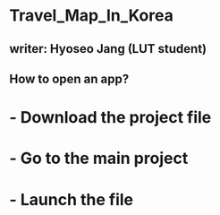 # Travel_Map_In_Korea

## writer: Hyoseo Jang (LUT student)

## How to open an app?
# - Download the project file
# - Go to the main project
# - Launch the file
